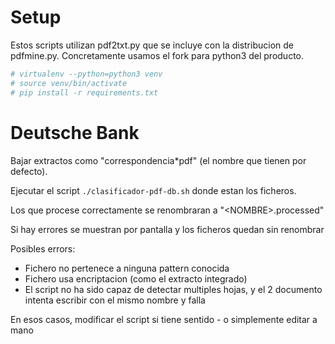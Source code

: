
# Setup

Estos scripts utilizan pdf2txt.py que se incluye con la distribucion de pdfmine.py. Concretamente usamos el fork para python3 del producto.

```bash
# virtualenv --python=python3 venv
# source venv/bin/activate
# pip install -r requirements.txt
```


# Deutsche Bank

Bajar extractos como "correspondencia\*pdf" (el nombre que tienen por defecto).

Ejecutar el script `./clasificador-pdf-db.sh` donde estan los ficheros.

Los que procese correctamente se renombraran a "\<NOMBRE\>.processed"

Si hay errores se muestran por pantalla y los ficheros quedan sin renombrar

Posibles errors:

- Fichero no pertenece a ninguna pattern conocida
- Fichero usa encriptacion (como el extracto integrado)
- El script no ha sido capaz de detectar multiples hojas, y el 2 documento intenta escribir con el mismo nombre y falla

En esos casos, modificar el script si tiene sentido - o simplemente editar a mano
